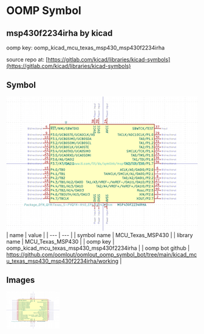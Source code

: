# OOMP Symbol  
## msp430f2234irha  by kicad  
  
oomp key: oomp_kicad_mcu_texas_msp430_msp430f2234irha  
  
source repo at: [https://gitlab.com/kicad/libraries/kicad-symbols](https://gitlab.com/kicad/libraries/kicad-symbols)  
## Symbol  
  
[![working.png](working_600.png)](working.png)  
| name | value | 
| --- | --- | 
| symbol name | MCU_Texas_MSP430 | 
| library name | MCU_Texas_MSP430 | 
| oomp key | oomp_kicad_mcu_texas_msp430_msp430f2234irha | 
| oomp bot github | https://github.com/oomlout/oomlout_oomp_symbol_bot/tree/main/kicad_mcu_texas_msp430_msp430f2234irha/working | 
## Images  
  
[![working.png](working_140.png)](working.png)  
